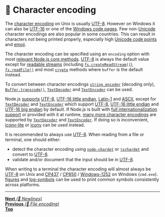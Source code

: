 # 📝 Character encoding

The [character encoding](https://en.wikipedia.org/wiki/Character_encoding) on
Unix is usually [UTF-8](https://en.wikipedia.org/wiki/UTF-8). However on Windows
it can also be [UTF-16](https://en.wikipedia.org/wiki/UTF-16) or one of
the [Windows code pages](https://en.wikipedia.org/wiki/Windows_code_page).
Few non-[Unicode](https://unicode.org/) character encodings are also popular in
some countries. This can result in characters not being printed properly,
especially high
[Unicode code points](https://en.wikipedia.org/wiki/Unicode#Code_point_planes_and_blocks) and
[emoji](https://en.wikipedia.org/wiki/Emoji).

The character encoding can be specified using an `encoding` option with most
[relevant Node.js core methods](https://nodejs.org/api/fs.html#fs_fs_writefile_file_data_options_callback).
[UTF-8](https://en.wikipedia.org/wiki/UTF-8) is always the default value except
for
[readable streams](https://nodejs.org/api/stream.html#stream_readable_streams)
(including
[`fs.createReadStream()`](https://nodejs.org/api/fs.html#fs_fs_createreadstream_path_options)),
[`fs.readFile()`](https://nodejs.org/api/fs.html#fs_fs_readfile_path_options_callback) and
most [`crypto`](https://nodejs.org/api/crypto.html) methods where `buffer` is
the default instead.

To convert between character encodings
[`string_encoder`](https://nodejs.org/api/string_decoder.html) (decoding only),
[`Buffer.transcode()`](https://nodejs.org/api/buffer.html#buffer_buffer_transcode_source_fromenc_toenc),
[`TextDecoder`](https://nodejs.org/api/util.html#util_class_util_textdecoder)
and
[`TextEncoder`](https://nodejs.org/api/util.html#util_class_util_textencoder)
can be used.

Node.js
[supports](https://nodejs.org/api/buffer.html#buffer_buffers_and_character_encodings)
[UTF-8](https://en.wikipedia.org/wiki/UTF-8),
[UTF-16 little endian](https://en.wikipedia.org/wiki/UTF-16),
[Latin-1](https://en.wikipedia.org/wiki/ISO/IEC_8859-1) and
[ASCII](https://en.wikipedia.org/wiki/ASCII), except for
[`TextDecoder`](https://nodejs.org/api/util.html#util_class_util_textdecoder)
and
[`TextEncoder`](https://nodejs.org/api/util.html#util_class_util_textencoder)
which support
[UTF-8](https://en.wikipedia.org/wiki/UTF-8),
[UTF-16 little endian](https://en.wikipedia.org/wiki/UTF-16) and
[UTF-16 big endian](https://en.wikipedia.org/wiki/UTF-16) by default. If
Node.js is built with
[full internationalization support](https://nodejs.org/api/intl.html#intl_internationalization_support)
or provided with it at runtime,
[many more character encodings](https://nodejs.org/api/util.html#util_encodings_requiring_full_icu_data)
are supported by
[`TextDecoder`](https://nodejs.org/api/util.html#util_class_util_textdecoder)
and
[`TextEncoder`](https://nodejs.org/api/util.html#util_class_util_textencoder).
If doing so is inconvenient,
[iconv-lite](https://github.com/ashtuchkin/iconv-lite) or
[iconv](https://github.com/bnoordhuis/node-iconv) can be used instead.

It is recommended to always use [UTF-8](https://en.wikipedia.org/wiki/UTF-8).
When reading from a file or terminal, one should either:

- detect the character encoding using
  [`node-chardet`](https://github.com/runk/node-chardet) or
  [`jschardet`](https://github.com/aadsm/jschardet) and convert to
  [UTF-8](https://en.wikipedia.org/wiki/UTF-8).
- validate and/or document that the input should be in
  [UTF-8](https://en.wikipedia.org/wiki/UTF-8).

When writing to a terminal the character encoding will almost always be
[UTF-8](https://en.wikipedia.org/wiki/UTF-8) on Unix and
[CP437](https://en.wikipedia.org/wiki/Code_page_437) /
[CP850](https://en.wikipedia.org/wiki/Code_page_850) /
[Windows-1252](https://en.wikipedia.org/wiki/Windows-1252) on Windows
(`cmd.exe`).
[figures](https://github.com/sindresorhus/figures) and
[log-symbols](https://github.com/sindresorhus/log-symbols) can be used to
print common symbols consistently across platforms.

<hr>

[**Next** _(📝 Newlines)_](newlines.md)<br>
[**Previous** _(📝 File encoding)_](README.md)<br>
[**Top**](README.md)<br>
